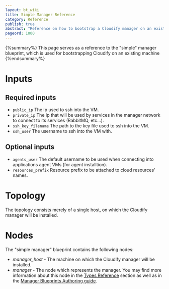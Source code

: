 ```yaml
---
layout: bt_wiki
title: Simple Manager Reference
category: Reference
publish: true
abstract: "Reference on how to bootstrap a Cloudify manager on an existing machine"
pageord: 1000
---
```


{%summary%} This page serves as a reference to the "simple" manager blueprint, which is used for bootstrapping Cloudify on an existing machine {%endsummary%}


# Inputs

## Required inputs

* `public_ip` The ip used to ssh into the VM.
* `private_ip` The ip that will be used by services in the manager network to connect to its services (RabbitMQ, etc...).
* `ssh_key_filename` The path to the key file used to ssh into the VM.
* `ssh_user` The username to ssh into the VM with.

## Optional inputs

* `agents_user` The default username to be used when connecting into applications agent VMs (for agent installtion).
* `resources_prefix` Resource prefix to be attached to cloud resources' names.


# Topology

The topology consists merely of a single host, on which the Cloudify manager will be installed.


# Nodes

The "simple manager" blueprint contains the following nodes:

  - *manager_host* - The machine on which the Cloudify manager will be installed.
  - *manager* - The node which represents the manager. You may find more information about this node in the [Types Reference](#reference-types.html#cloudifymanager-type) section as well as in the [Manager Blueprints Authoring guide](guide-authoring-manager-blueprints.html).
